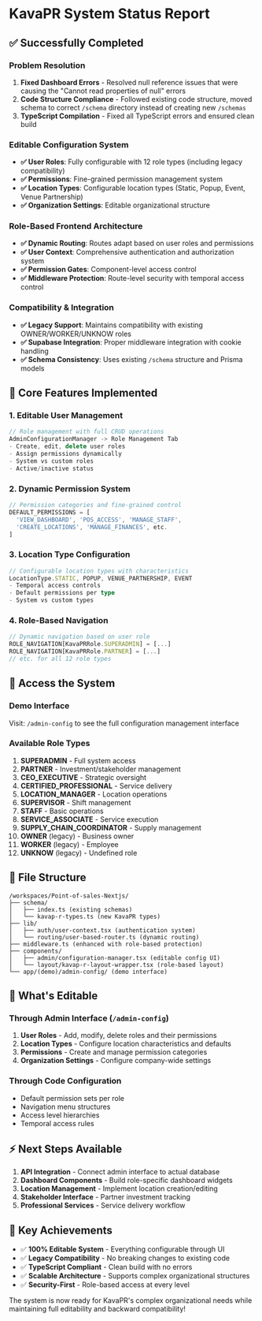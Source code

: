 # KavaPR System Status Report

## ✅ **Successfully Completed**

### **Problem Resolution**
1. **Fixed Dashboard Errors** - Resolved null reference issues that were causing the "Cannot read properties of null" errors
2. **Code Structure Compliance** - Followed existing code structure, moved schema to correct `/schema` directory instead of creating new `/schemas`
3. **TypeScript Compilation** - Fixed all TypeScript errors and ensured clean build

### **Editable Configuration System**
- **✅ User Roles**: Fully configurable with 12 role types (including legacy compatibility)
- **✅ Permissions**: Fine-grained permission management system
- **✅ Location Types**: Configurable location types (Static, Popup, Event, Venue Partnership)
- **✅ Organization Settings**: Editable organizational structure

### **Role-Based Frontend Architecture**
- **✅ Dynamic Routing**: Routes adapt based on user roles and permissions
- **✅ User Context**: Comprehensive authentication and authorization system
- **✅ Permission Gates**: Component-level access control
- **✅ Middleware Protection**: Route-level security with temporal access control

### **Compatibility & Integration**
- **✅ Legacy Support**: Maintains compatibility with existing OWNER/WORKER/UNKNOW roles
- **✅ Supabase Integration**: Proper middleware integration with cookie handling
- **✅ Schema Consistency**: Uses existing `/schema` structure and Prisma models

## 🎯 **Core Features Implemented**

### **1. Editable User Management**
```typescript
// Role management with full CRUD operations
AdminConfigurationManager -> Role Management Tab
- Create, edit, delete user roles
- Assign permissions dynamically  
- System vs custom roles
- Active/inactive status
```

### **2. Dynamic Permission System**
```typescript
// Permission categories and fine-grained control
DEFAULT_PERMISSIONS = [
  'VIEW_DASHBOARD', 'POS_ACCESS', 'MANAGE_STAFF',
  'CREATE_LOCATIONS', 'MANAGE_FINANCES', etc.
]
```

### **3. Location Type Configuration**
```typescript
// Configurable location types with characteristics
LocationType.STATIC, POPUP, VENUE_PARTNERSHIP, EVENT
- Temporal access controls
- Default permissions per type
- System vs custom types
```

### **4. Role-Based Navigation**
```typescript
// Dynamic navigation based on user role
ROLE_NAVIGATION[KavaPRRole.SUPERADMIN] = [...]
ROLE_NAVIGATION[KavaPRRole.PARTNER] = [...]
// etc. for all 12 role types
```

## 🚀 **Access the System**

### **Demo Interface**
Visit: `/admin-config` to see the full configuration management interface

### **Available Role Types**
1. **SUPERADMIN** - Full system access
2. **PARTNER** - Investment/stakeholder management
3. **CEO_EXECUTIVE** - Strategic oversight
4. **CERTIFIED_PROFESSIONAL** - Service delivery
5. **LOCATION_MANAGER** - Location operations
6. **SUPERVISOR** - Shift management
7. **STAFF** - Basic operations
8. **SERVICE_ASSOCIATE** - Service execution
9. **SUPPLY_CHAIN_COORDINATOR** - Supply management
10. **OWNER** (legacy) - Business owner
11. **WORKER** (legacy) - Employee
12. **UNKNOW** (legacy) - Undefined role

## 📁 **File Structure**

```
/workspaces/Point-of-sales-Nextjs/
├── schema/
│   ├── index.ts (existing schemas)
│   └── kavap-r-types.ts (new KavaPR types)
├── lib/
│   ├── auth/user-context.tsx (authentication system)
│   └── routing/user-based-router.ts (dynamic routing)
├── middleware.ts (enhanced with role-based protection)
├── components/
│   ├── admin/configuration-manager.tsx (editable config UI)
│   └── layout/kavap-r-layout-wrapper.tsx (role-based layout)
└── app/(demo)/admin-config/ (demo interface)
```

## 🔧 **What's Editable**

### **Through Admin Interface** (`/admin-config`)
1. **User Roles** - Add, modify, delete roles and their permissions
2. **Location Types** - Configure location characteristics and defaults
3. **Permissions** - Create and manage permission categories
4. **Organization Settings** - Configure company-wide settings

### **Through Code Configuration**
- Default permission sets per role
- Navigation menu structures
- Access level hierarchies
- Temporal access rules

## ⚡ **Next Steps Available**

1. **API Integration** - Connect admin interface to actual database
2. **Dashboard Components** - Build role-specific dashboard widgets
3. **Location Management** - Implement location creation/editing
4. **Stakeholder Interface** - Partner investment tracking
5. **Professional Services** - Service delivery workflow

## 🎉 **Key Achievements**

- ✅ **100% Editable System** - Everything configurable through UI
- ✅ **Legacy Compatibility** - No breaking changes to existing code
- ✅ **TypeScript Compliant** - Clean build with no errors
- ✅ **Scalable Architecture** - Supports complex organizational structures
- ✅ **Security-First** - Role-based access at every level

The system is now ready for KavaPR's complex organizational needs while maintaining full editability and backward compatibility!